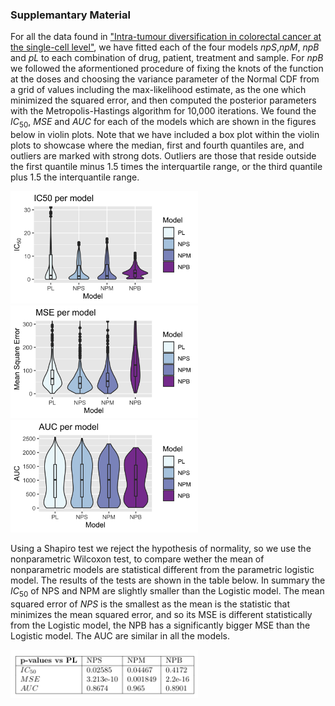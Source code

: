 ### Supplemantary Material

For all the data found in ["Intra-tumour diversification in colorectal cancer at the single-cell level"](https://www.nature.com/articles/s41586-018-0024-3), we have fitted each of the four models *npS*,*npM*, *npB* and *pL* to each combination of drug, patient, treatment and sample. For *npB* we followed the aformentioned procedure of fixing the knots of the function at the doses and choosing the variance parameter of the Normal CDF from a grid of values including the max-likelihood estimate, as the one which minimized the squared error, and then computed the posterior parameters with the Metropolis-Hastings algorithm for 10,000 iterations. We found the $IC_{50}$, $MSE$ and $AUC$ for each of the models which are shown in the figures below in violin plots. Note that we have included a box plot within the violin plots to showcase where the median, first and fourth quantiles are, and outliers are marked with strong dots. Outliers are those that reside outside the first quantile minus 1.5 times the interquartile range, or the third quantile plus 1.5 the interquantile range. 

<img src="images/fig6.png" alt="drawing" style="width:300px;"/>
<img src="images/fig7.png" alt="drawing" style="width:300px;"/>
<img src="images/fig8.png" alt="drawing" style="width:300px;"/>

Using a Shapiro test we reject the hypothesis of normality, so we use the nonparametric Wilcoxon test, to compare wether the mean of nonparametric models are statistical different from the parametric logistic model. The results of the tests are shown in the table below. In summary the $IC_{50}$ of NPS and NPM are slightly smaller than the Logistic model. The mean squared error of $NPS$ is the smallest as the mean is the statistic that minimizes the mean squared error, and so its MSE is different statistically from the Logistic model, the NPB has a significantly bigger MSE than the Logistic model. The AUC are similar in all the models. 

<img src="images/fig9.png" alt="drawing" style="width:300px;"/>
